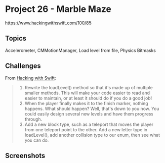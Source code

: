 # Project 26 - Marble Maze

https://www.hackingwithswift.com/100/85

## Topics

Accelerometer, CMMotionManager, Load level from file, Physics Bitmasks

## Challenges

From [Hacking with Swift](https://www.hackingwithswift.com/read/26/5/wrap-up):
>1. Rewrite the loadLevel() method so that it's made up of multiple smaller methods. This will make your code easier to read and easier to maintain, or at least it should do if you do a good job!
>2. When the player finally makes it to the finish marker, nothing happens. What should happen? Well, that's down to you now. You could easily design several new levels and have them progress through.
>3. Add a new block type, such as a teleport that moves the player from one teleport point to the other. Add a new letter type in loadLevel(), add another collision type to our enum, then see what you can do.

## Screenshots
